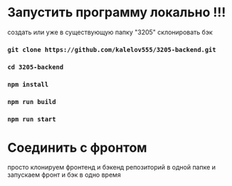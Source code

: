 # Запустить программу локально !!!

создать или уже в существующую папку "3205" склонировать бэк

### `git clone https://github.com/kalelov555/3205-backend.git`

### `cd 3205-backend`

### `npm install`

### `npm run build`

### `npm run start`

# Соединить с фронтом

просто клонируем фронтенд и бэкенд репозиторий в одной папке и запускаем фронт и бэк в одно время
